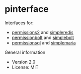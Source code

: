 # pinterface

Interfaces for:
* [permissions2](https://github.com/xyproto/permissions2) and [simpleredis](https://github.com/xyproto/simpleredis)
* [permissionbolt](https://github.com/xyproto/permissionbolt) and [simplebolt](https://github.com/xyproto/simplebolt)
* [permissionsql](https://github.com/xyproto/permissionsql) and [simplemaria](https://github.com/xyproto/simplemaria)

General information
* Version 2.0
* License: MIT
